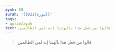 ```yaml
---
ayah: 59
surah: '[[021|سورة]]'
tags:
- quran/ayah
text: قالوا من فعل هذا بآلهتنا إنه لمن الظالمين
---
```

> قالوا من فعل هذا بآلهتنا إنه لمن الظالمين
